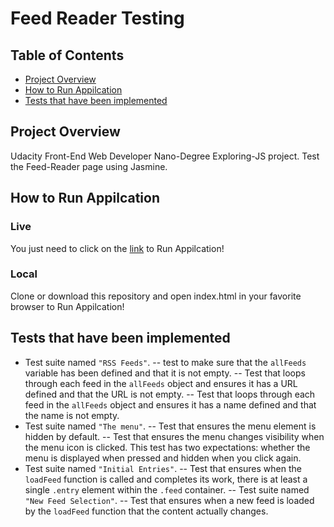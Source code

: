# Feed Reader Testing

## Table of Contents

* [Project Overview](#project_overview)
* [How to Run Appilcation](#how_to_run_appilcation)
* [Tests that have been implemented](#tests_that_have_been_implemented)

## Project Overview

Udacity Front-End Web Developer Nano-Degree Exploring-JS project. Test the Feed-Reader page using Jasmine.

## How to Run Appilcation

### Live

You just need to click on the [link](https://guschins.github.io/frontend-nanodegree-feedreader/) to Run Appilcation!

### Loсal

Clone or download this repository and open index.html in your favorite browser to Run Appilcation!

## Tests that have been implemented

- Test suite named `"RSS Feeds"`.
-- test to make sure that the `allFeeds` variable has been defined and that it is not empty.
-- Test that loops through each feed in the `allFeeds` object and ensures it has a URL defined and that the URL is not empty.
-- Test that loops through each feed in the `allFeeds` object and ensures it has a name defined and that the name is not empty.
- Test suite named `"The menu"`.
-- Test that ensures the menu element is hidden by default.
-- Test that ensures the menu changes visibility when the menu icon is clicked. This test has two expectations: whether the menu is displayed when pressed and hidden when you click again.
- Test suite named `"Initial Entries"`.
-- Test that ensures when the `loadFeed` function is called and completes its work, there is at least a single `.entry` element within the `.feed` container.
-- Test suite named `"New Feed Selection"`.
-- Test that ensures when a new feed is loaded by the `loadFeed` function that the content actually changes.
